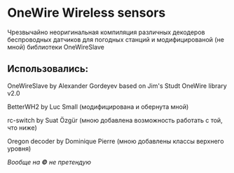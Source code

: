 # OneWire Wireless sensors

Чрезвычайно неоригинальная компиляция различных декодеров беспроводных датчиков для погодных
станций и модифицированой (не мной) библиотеки OneWireSlave

## Использовались:

OneWireSlave by Alexander Gordeyev based on Jim's Studt OneWire library v2.0

BetterWH2 by Luc Small (модифицирована и обернута мной)

rc-switch by Suat Özgür (мною добавлена возможность работать с той, что ниже)

Oregon decoder by Dominique Pierre (мною добавлены классы верхнего уровня)


_Вообще на **©** не претендую_
